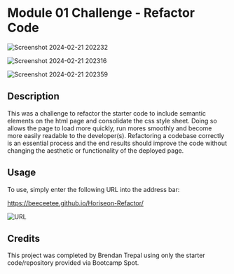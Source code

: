 # Module 01 Challenge - Refactor Code

![Screenshot 2024-02-21 202232](https://github.com/BeeCeeTee/Challenge-1/assets/117789057/3644c906-5ea1-456a-bd1f-f6663ec06049)

![Screenshot 2024-02-21 202316](https://github.com/BeeCeeTee/Challenge-1/assets/117789057/58b14a3c-4055-4ddd-b015-909c1e1c0166)

![Screenshot 2024-02-21 202359](https://github.com/BeeCeeTee/Challenge-1/assets/117789057/4c7d6303-6c4c-45ed-9c54-cab4012b3a52)

## Description

This was a challenge to refactor the starter code to include semantic elements on the html page and consolidate the css style sheet. Doing so allows the page to load more quickly, run mores smoothly and become more easily readable to the developer(s). Refactoring a codebase correctly is an essential process and the end results should improve the code without changing the aesthetic or functionality of the deployed page.

## Usage

To use, simply enter the following URL into the address bar:

https://beeceetee.github.io/Horiseon-Refactor/

![URL](https://github.com/BeeCeeTee/Horiseon-Refactor/assets/117789057/954dd8fb-5af2-44ac-a90f-762fa223b1b7)


## Credits

This project was completed by Brendan Trepal using only the starter code/repository provided via Bootcamp Spot.

